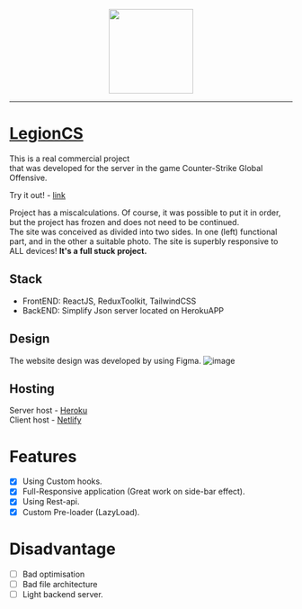 <p align="center">
<img width="150" src="https://i.imgur.com/jTNd3xl.png">
</p>

---

# [LegionCS](https://legioncs.netlify.app/)

This is a real commercial project <br/>that was developed for the server in the game Counter-Strike Global Offensive. <br/>

Try it out! - [link](https://legioncs.netlify.app/)

Project has a miscalculations. Of course, it was possible to put it in order, but the project has frozen and does not need to be continued. <br/>
The site was conceived as divided into two sides. In one (left) functional part, and in the other a suitable photo. The site is superbly responsive to ALL devices! <b>It's a full stuck project.</b>

## Stack
+ FrontEND: ReactJS, ReduxToolkit, TailwindCSS
+ BackEND: Simplify Json server located on HerokuAPP

## Design
The website design was developed by using Figma.
![image](https://user-images.githubusercontent.com/50119367/198564538-24959769-38a8-463d-84cb-37332ebd1218.png)

## Hosting
Server host - [Heroku](https://www.heroku.com/) <br/>
Client host - [Netlify](https://netlify.app/)

# Features
- [x] Using Custom hooks.
- [x] Full-Responsive application (Great work on side-bar effect).
- [x] Using Rest-api.
- [x] Custom Pre-loader (LazyLoad).

# Disadvantage
- [ ] Bad optimisation
- [ ] Bad file architecture
- [ ] Light backend server.
